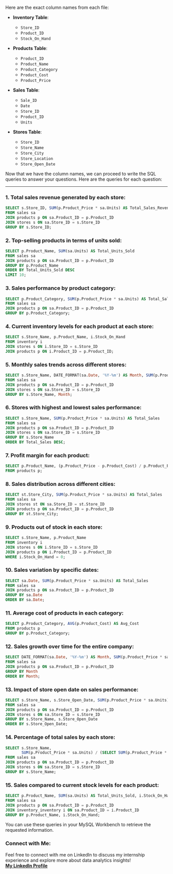 Here are the exact column names from each file:

- **Inventory Table**:
  - `Store_ID`
  - `Product_ID`
  - `Stock_On_Hand`

- **Products Table**:
  - `Product_ID`
  - `Product_Name`
  - `Product_Category`
  - `Product_Cost`
  - `Product_Price`

- **Sales Table**:
  - `Sale_ID`
  - `Date`
  - `Store_ID`
  - `Product_ID`
  - `Units`

- **Stores Table**:
  - `Store_ID`
  - `Store_Name`
  - `Store_City`
  - `Store_Location`
  - `Store_Open_Date`

Now that we have the column names, we can proceed to write the SQL queries to answer your questions. Here are the queries for each question:

---

### **1. Total sales revenue generated by each store:**
```sql
SELECT s.Store_ID, SUM(p.Product_Price * sa.Units) AS Total_Sales_Revenue
FROM sales sa
JOIN products p ON sa.Product_ID = p.Product_ID
JOIN stores s ON sa.Store_ID = s.Store_ID
GROUP BY s.Store_ID;
```

### **2. Top-selling products in terms of units sold:**
```sql
SELECT p.Product_Name, SUM(sa.Units) AS Total_Units_Sold
FROM sales sa
JOIN products p ON sa.Product_ID = p.Product_ID
GROUP BY p.Product_Name
ORDER BY Total_Units_Sold DESC
LIMIT 10;
```

### **3. Sales performance by product category:**
```sql
SELECT p.Product_Category, SUM(p.Product_Price * sa.Units) AS Total_Sales
FROM sales sa
JOIN products p ON sa.Product_ID = p.Product_ID
GROUP BY p.Product_Category;
```

### **4. Current inventory levels for each product at each store:**
```sql
SELECT s.Store_Name, p.Product_Name, i.Stock_On_Hand
FROM inventory i
JOIN stores s ON i.Store_ID = s.Store_ID
JOIN products p ON i.Product_ID = p.Product_ID;
```

### **5. Monthly sales trends across different stores:**
```sql
SELECT s.Store_Name, DATE_FORMAT(sa.Date, '%Y-%m') AS Month, SUM(p.Product_Price * sa.Units) AS Total_Sales
FROM sales sa
JOIN products p ON sa.Product_ID = p.Product_ID
JOIN stores s ON sa.Store_ID = s.Store_ID
GROUP BY s.Store_Name, Month;
```

### **6. Stores with highest and lowest sales performance:**
```sql
SELECT s.Store_Name, SUM(p.Product_Price * sa.Units) AS Total_Sales
FROM sales sa
JOIN products p ON sa.Product_ID = p.Product_ID
JOIN stores s ON sa.Store_ID = s.Store_ID
GROUP BY s.Store_Name
ORDER BY Total_Sales DESC;
```

### **7. Profit margin for each product:**
```sql
SELECT p.Product_Name, (p.Product_Price - p.Product_Cost) / p.Product_Price * 100 AS Profit_Margin
FROM products p;
```

### **8. Sales distribution across different cities:**
```sql
SELECT st.Store_City, SUM(p.Product_Price * sa.Units) AS Total_Sales
FROM sales sa
JOIN stores st ON sa.Store_ID = st.Store_ID
JOIN products p ON sa.Product_ID = p.Product_ID
GROUP BY st.Store_City;
```

### **9. Products out of stock in each store:**
```sql
SELECT s.Store_Name, p.Product_Name
FROM inventory i
JOIN stores s ON i.Store_ID = s.Store_ID
JOIN products p ON i.Product_ID = p.Product_ID
WHERE i.Stock_On_Hand = 0;
```

### **10. Sales variation by specific dates:**
```sql
SELECT sa.Date, SUM(p.Product_Price * sa.Units) AS Total_Sales
FROM sales sa
JOIN products p ON sa.Product_ID = p.Product_ID
GROUP BY sa.Date
ORDER BY sa.Date;
```

### **11. Average cost of products in each category:**
```sql
SELECT p.Product_Category, AVG(p.Product_Cost) AS Avg_Cost
FROM products p
GROUP BY p.Product_Category;
```

### **12. Sales growth over time for the entire company:**
```sql
SELECT DATE_FORMAT(sa.Date, '%Y-%m') AS Month, SUM(p.Product_Price * sa.Units) AS Total_Sales
FROM sales sa
JOIN products p ON sa.Product_ID = p.Product_ID
GROUP BY Month
ORDER BY Month;
```

### **13. Impact of store open date on sales performance:**
```sql
SELECT s.Store_Name, s.Store_Open_Date, SUM(p.Product_Price * sa.Units) AS Total_Sales
FROM sales sa
JOIN products p ON sa.Product_ID = p.Product_ID
JOIN stores s ON sa.Store_ID = s.Store_ID
GROUP BY s.Store_Name, s.Store_Open_Date
ORDER BY s.Store_Open_Date;
```

### **14. Percentage of total sales by each store:**
```sql
SELECT s.Store_Name, 
       SUM(p.Product_Price * sa.Units) / (SELECT SUM(p.Product_Price * sa.Units) FROM sales sa JOIN products p ON sa.Product_ID = p.Product_ID) * 100 AS Sales_Percentage
FROM sales sa
JOIN products p ON sa.Product_ID = p.Product_ID
JOIN stores s ON sa.Store_ID = s.Store_ID
GROUP BY s.Store_Name;
```

### **15. Sales compared to current stock levels for each product:**
```sql
SELECT p.Product_Name, SUM(sa.Units) AS Total_Units_Sold, i.Stock_On_Hand
FROM sales sa
JOIN products p ON sa.Product_ID = p.Product_ID
JOIN inventory_inventory i ON sa.Product_ID = i.Product_ID
GROUP BY p.Product_Name, i.Stock_On_Hand;
```

You can use these queries in your MySQL Workbench to retrieve the requested information. 

### **Connect with Me:**

Feel free to connect with me on LinkedIn to discuss my internship experience and explore more about data analytics insights!  
**[My LinkedIn Profile](https://www.linkedin.com/in/prashantsingh896/)**
